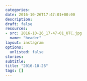 ```yaml
---
categories:
date: 2016-10-26T17:47:01+00:00
description:
draft: false
resources:
- src: 2016-10-26_17-47-01_UTC.jpg
  name: "header"
layout: instagram
options:
  unlisted: false
stories:
subtitle:
title: "2016-10-26"
tags: []
---
```


 
